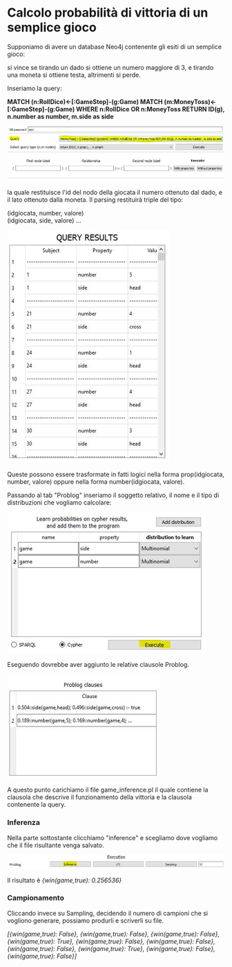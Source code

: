 # Calcolo probabilità di vittoria di un semplice gioco

Supponiamo di avere un database Neo4j contenente gli esiti di un semplice gioco:

si vince se tirando un dado si ottiene un numero maggiore di 3, e tirando una moneta si ottiene testa, altrimenti si perde.

Inseriamo la query: 

<b>MATCH (n:RollDice)<-[:GameStep]-(g:Game) MATCH (m:MoneyToss)<-[:GameStep]-(g:Game)  WHERE n:RollDice OR n:MoneyToss RETURN ID(g), n.number as number, m.side as side</b>

![](./img/game_inference_query.JPG)

la quale restituisce l'id del nodo della giocata il numero ottenuto dal dado, e il lato ottenuto dalla moneta.
Il parsing restituirà triple del tipo:

(idgiocata, number, valore) <br>
(idgiocata, side, valore)
...

![](./img/game_inference_query_results.JPG)

Queste possono essere trasformate in fatti logici nella forma prop(idgiocata, number, valore) oppure nella forma number(idgiocata, valore).

Passando al tab "Problog" inseriamo il soggetto relativo, il nome e il tipo di distribuzioni che vogliamo calcolare:

![](./img/game_inference_distributions.JPG)

Eseguendo dovrebbe aver aggiunto le relative clausole Problog.

![](./img/game_inference_clauses.JPG)

A questo punto carichiamo il file game_inference.pl il quale contiene la clausola che descrive il funzionamento della vittoria e la clausola contenente la query.

### Inferenza

Nella parte sottostante clicchiamo "inference" e scegliamo dove vogliamo che il file risultante venga salvato.

![](./img/game_inference_execution.JPG)

Il risultato è *{win(game,true): 0.256536}*

### Campionamento

Cliccando invece su Sampling, decidendo il numero di campioni che si vogliono generare, possiamo produrli e scriverli su file.

*[{win(game,true): False}, {win(game,true): False}, {win(game,true): False}, {win(game,true): True}, {win(game,true): False}, {win(game,true): False}, {win(game,true): False}, {win(game,true): True}, {win(game,true): False}, {win(game,true): False}]*

